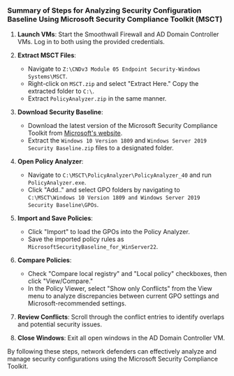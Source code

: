 ### Summary of Steps for Analyzing Security Configuration Baseline Using Microsoft Security Compliance Toolkit (MSCT)

1. **Launch VMs**: Start the Smoothwall Firewall and AD Domain Controller VMs. Log in to both using the provided credentials.

2. **Extract MSCT Files**:
   - Navigate to `Z:\CNDv3 Module 05 Endpoint Security-Windows Systems\MSCT`.
   - Right-click on `MSCT.zip` and select "Extract Here." Copy the extracted folder to `C:\`.
   - Extract `PolicyAnalyzer.zip` in the same manner.

3. **Download Security Baseline**:
   - Download the latest version of the Microsoft Security Compliance Toolkit from [Microsoft's website](https://www.microsoft.com/en-us/download).
   - Extract the `Windows 10 Version 1809` and `Windows Server 2019 Security Baseline.zip` files to a designated folder.

4. **Open Policy Analyzer**:
   - Navigate to `C:\MSCT\PolicyAnalyzer\PolicyAnalyzer_40` and run `PolicyAnalyzer.exe`.
   - Click "Add.." and select GPO folders by navigating to `C:\MSCT\Windows 10 Version 1809 and Windows Server 2019 Security Baseline\GPOs`.

5. **Import and Save Policies**:
   - Click "Import" to load the GPOs into the Policy Analyzer.
   - Save the imported policy rules as `MicrosoftSecurityBaseline_for_WinServer22`.

6. **Compare Policies**:
   - Check "Compare local registry" and "Local policy" checkboxes, then click "View/Compare."
   - In the Policy Viewer, select "Show only Conflicts" from the View menu to analyze discrepancies between current GPO settings and Microsoft-recommended settings.

7. **Review Conflicts**: Scroll through the conflict entries to identify overlaps and potential security issues.

8. **Close Windows**: Exit all open windows in the AD Domain Controller VM.

By following these steps, network defenders can effectively analyze and manage security configurations using the Microsoft Security Compliance Toolkit.